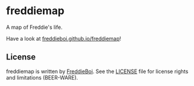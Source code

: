 freddiemap
==========
A map of Freddie's life.

Have a look at [freddieboi.github.io/freddiemap](https://freddieboi.github.io/freddiemap)!

License
-------
freddiemap is written by [FreddieBoi](https://github.com/FreddieBoi "FreddieBoi on github"). See the [LICENSE](https://github.com/FreddieBoi/freddiemap/blob/master/LICENSE) file for license rights and limitations (BEER-WARE).